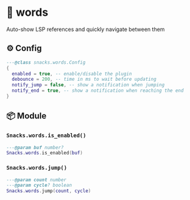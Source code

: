 # 🍿 words

Auto-show LSP references and quickly navigate between them

<!-- docgen -->

## ⚙️ Config

```lua
---@class snacks.words.Config
{
  enabled = true, -- enable/disable the plugin
  debounce = 200, -- time in ms to wait before updating
  notify_jump = false, -- show a notification when jumping
  notify_end = true, -- show a notification when reaching the end
}
```

## 📦 Module

### `Snacks.words.is_enabled()`

```lua
---@param buf number?
Snacks.words.is_enabled(buf)
```

### `Snacks.words.jump()`

```lua
---@param count number
---@param cycle? boolean
Snacks.words.jump(count, cycle)
```
